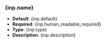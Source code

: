 ### {inp.name}
- **Default**: {inp.default}
- **Required**: {inp.human_readable_required}
- **Type**: {inp.type}
- **Description**: {inp.description}